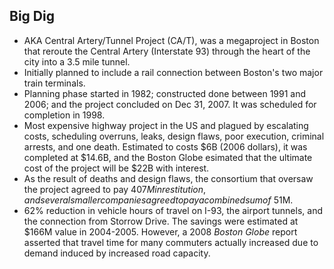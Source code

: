 Big Dig
-------

* AKA Central Artery/Tunnel Project (CA/T), was a megaproject in Boston that reroute the Central Artery (Interstate 93) through the heart of the city into a 3.5 mile tunnel.
* Initially planned to include a rail connection between Boston's two major train terminals.
* Planning phase started in 1982; constructed done between 1991 and 2006; and the project concluded on Dec 31, 2007. It was scheduled for completion in 1998.
* Most expensive highway project in the US and plagued by escalating costs, scheduling overruns, leaks, design flaws, poor execution, criminal arrests, and one death. Estimated to costs $6B (2006 dollars), it was completed at $14.6B, and the Boston Globe esimated that the ultimate cost of the project will be $22B with interest.
* As the result of deaths and design flaws, the consortium that oversaw the project agreed to pay $407M in restitution, and several smaller companies agreed to pay a combined sum of ~$51M.
* 62% reduction in vehicle hours of travel on I-93, the airport tunnels, and the connection from Storrow Drive. The savings were estimated at $166M value in 2004-2005. However, a 2008 _Boston Globe_ report asserted that travel time for many commuters actually increased due to demand induced by increased road capacity.
